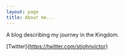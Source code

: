 ```yaml
---
layout: page
title: About me...
---
```


A blog describing my journey in the Kingdom.

[Twitter]{https://twitter.com/stjohnvictor}

